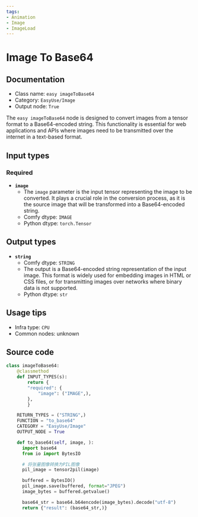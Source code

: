 ```yaml
---
tags:
- Animation
- Image
- ImageLoad
---
```


# Image To Base64
## Documentation
- Class name: `easy imageToBase64`
- Category: `EasyUse/Image`
- Output node: `True`

The `easy imageToBase64` node is designed to convert images from a tensor format to a Base64-encoded string. This functionality is essential for web applications and APIs where images need to be transmitted over the internet in a text-based format.
## Input types
### Required
- **`image`**
    - The `image` parameter is the input tensor representing the image to be converted. It plays a crucial role in the conversion process, as it is the source image that will be transformed into a Base64-encoded string.
    - Comfy dtype: `IMAGE`
    - Python dtype: `torch.Tensor`
## Output types
- **`string`**
    - Comfy dtype: `STRING`
    - The output is a Base64-encoded string representation of the input image. This format is widely used for embedding images in HTML or CSS files, or for transmitting images over networks where binary data is not supported.
    - Python dtype: `str`
## Usage tips
- Infra type: `CPU`
- Common nodes: unknown


## Source code
```python
class imageToBase64:
    @classmethod
    def INPUT_TYPES(s):
        return {
        "required": {
            "image": ("IMAGE",),
        },
        }

    RETURN_TYPES = ("STRING",)
    FUNCTION = "to_base64"
    CATEGORY = "EasyUse/Image"
    OUTPUT_NODE = True

    def to_base64(self, image, ):
      import base64
      from io import BytesIO

      # 将张量图像转换为PIL图像
      pil_image = tensor2pil(image)

      buffered = BytesIO()
      pil_image.save(buffered, format="JPEG")
      image_bytes = buffered.getvalue()

      base64_str = base64.b64encode(image_bytes).decode("utf-8")
      return {"result": (base64_str,)}

```
